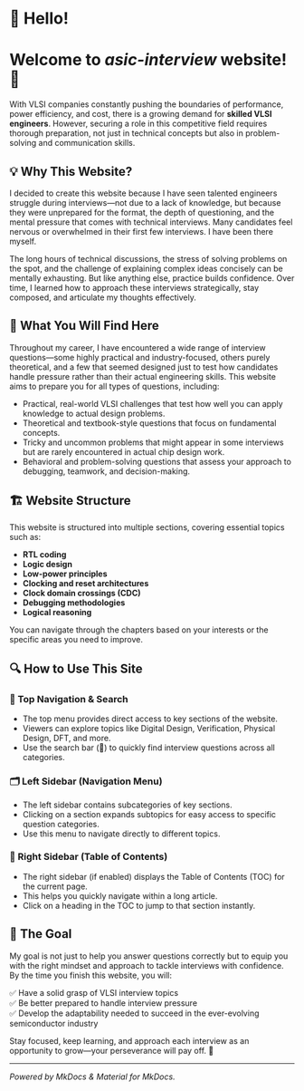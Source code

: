 # 👋 Hello!
# Welcome to *asic-interview* website! 🚀

With VLSI companies constantly pushing the boundaries of performance, power efficiency, and cost, there is a growing demand for **skilled VLSI engineers**. However, securing a role in this competitive field requires thorough preparation, not just in technical concepts but also in problem-solving and communication skills.

## 💡 Why This Website?

I decided to create this website because I have seen talented engineers struggle during interviews—not due to a lack of knowledge, but because they were unprepared for the format, the depth of questioning, and the mental pressure that comes with technical interviews. Many candidates feel nervous or overwhelmed in their first few interviews. I have been there myself. 

The long hours of technical discussions, the stress of solving problems on the spot, and the challenge of explaining complex ideas concisely can be mentally exhausting. But like anything else, practice builds confidence. Over time, I learned how to approach these interviews strategically, stay composed, and articulate my thoughts effectively.

## 🎯 What You Will Find Here

Throughout my career, I have encountered a wide range of interview questions—some highly practical and industry-focused, others purely theoretical, and a few that seemed designed just to test how candidates handle pressure rather than their actual engineering skills. This website aims to prepare you for all types of questions, including:

- Practical, real-world VLSI challenges that test how well you can apply knowledge to actual design problems.
- Theoretical and textbook-style questions that focus on fundamental concepts.
- Tricky and uncommon problems that might appear in some interviews but are rarely encountered in actual chip design work.
- Behavioral and problem-solving questions that assess your approach to debugging, teamwork, and decision-making.

## 🏗️ Website Structure

This website is structured into multiple sections, covering essential topics such as:

- **RTL coding**  
- **Logic design**  
- **Low-power principles**  
- **Clocking and reset architectures**  
- **Clock domain crossings (CDC)**  
- **Debugging methodologies**  
- **Logical reasoning**  

You can navigate through the chapters based on your interests or the specific areas you need to improve.

## 🔍 How to Use This Site

### 📌 Top Navigation & Search
- The top menu provides direct access to key sections of the website.
- Viewers can explore topics like Digital Design, Verification, Physical Design, DFT, and more.
- Use the search bar (🔎) to quickly find interview questions across all categories.

### 🗂️ Left Sidebar (Navigation Menu)
- The left sidebar contains subcategories of key sections.
- Clicking on a section expands subtopics for easy access to specific question categories.
- Use this menu to navigate directly to different topics.

### 📑 Right Sidebar (Table of Contents)
- The right sidebar (if enabled) displays the Table of Contents (TOC) for the current page.
- This helps you quickly navigate within a long article.
- Click on a heading in the TOC to jump to that section instantly.

## 🚀 The Goal

My goal is not just to help you answer questions correctly but to equip you with the right mindset and approach to tackle interviews with confidence. By the time you finish this website, you will:

✅ Have a solid grasp of VLSI interview topics  
✅ Be better prepared to handle interview pressure  
✅ Develop the adaptability needed to succeed in the ever-evolving semiconductor industry  

Stay focused, keep learning, and approach each interview as an opportunity to grow—your perseverance will pay off. 💪

---

*Powered by MkDocs & Material for MkDocs.*
